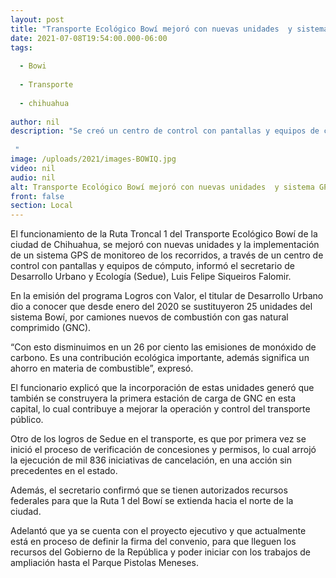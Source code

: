 ```yaml
---
layout: post
title: "Transporte Ecológico Bowí mejoró con nuevas unidades  y sistema GPS para monitoreo de recorridos."
date: 2021-07-08T19:54:00.000-06:00
tags:
  
  - Bowi
  
  - Transporte
  
  - chihuahua
  
author: nil
description: "Se creó un centro de control con pantallas y equipos de cómputo, además de la adquisición de 25 unidades de combustión de gas comprimido.  "
image: /uploads/2021/images-BOWIQ.jpg
video: nil
audio: nil
alt: Transporte Ecológico Bowí mejoró con nuevas unidades  y sistema GPS para monitoreo de recorridos.
front: false
section: Local
---
```


El funcionamiento de la Ruta Troncal 1 del Transporte  Ecológico Bowí de la ciudad de Chihuahua, se mejoró con nuevas unidades y la implementación de un sistema GPS de monitoreo de los recorridos, a través de un centro de control con pantallas y equipos de cómputo, informó el secretario de Desarrollo Urbano y Ecología (Sedue), Luis Felipe Siqueiros Falomir.

En la emisión del programa Logros con Valor, el titular de Desarrollo Urbano dio a conocer que desde enero del 2020 se sustituyeron 25 unidades del sistema Bowí, por camiones nuevos de combustión con gas natural comprimido (GNC).

“Con esto disminuimos en un 26 por ciento las emisiones de monóxido de carbono. Es una contribución ecológica importante, además significa un ahorro en materia de combustible”, expresó.

El funcionario explicó que la incorporación de estas unidades generó que también se construyera la primera estación de carga de GNC en esta capital, lo cual contribuye a mejorar la operación y control del transporte público.

Otro de los logros de Sedue en el transporte, es  que por primera vez se inició el proceso de verificación de concesiones y permisos, lo cual arrojó la ejecución de mil 836 iniciativas de cancelación, en una acción sin precedentes en el estado.

Además, el secretario confirmó que se tienen autorizados recursos federales para que la Ruta 1 del Bowí se extienda hacia el norte de la ciudad.

Adelantó que ya se cuenta con el proyecto ejecutivo y que actualmente está en proceso de definir la firma del convenio, para que lleguen los recursos del Gobierno de la República y poder iniciar con los trabajos de ampliación hasta el Parque Pistolas Meneses.